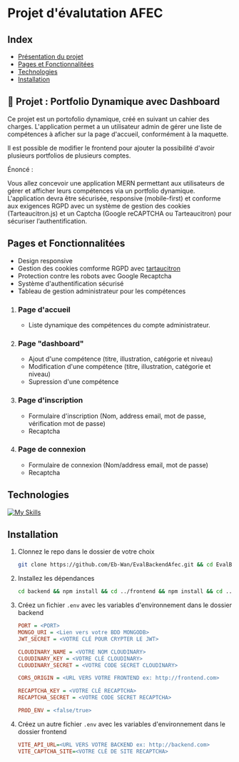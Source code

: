 # Projet d'évalutation AFEC

## Index

- [Présentation du projet](#-projet--portfolio-dynamique-avec-dashboard)
- [Pages et Fonctionnalitées](#Pages-et-Fonctionnalitées)
- [Technologies](#technologies)
- [Installation](#Installation)

## 🎯 Projet : Portfolio Dynamique avec Dashboard

Ce projet est un portofolio dynamique, créé en suivant un cahier des charges. L'application permet a un utilisateur admin de gérer une liste de compétences à aficher sur la page d'accueil, conformément à la maquette.

Il est possible de modifier le frontend pour ajouter la possibilité d'avoir plusieurs portfolios de plusieurs comptes.

Énoncé :

Vous allez concevoir une application MERN permettant aux utilisateurs de gérer et
afficher leurs compétences via un portfolio dynamique. L'application devra être
sécurisée, responsive (mobile-first) et conforme aux exigences RGPD avec un
système de gestion des cookies (Tarteaucitron.js) et un Captcha (Google
reCAPTCHA ou Tarteaucitron) pour sécuriser l’authentification.

## Pages et Fonctionnalitées

* Design responsive
* Gestion des cookies comforme RGPD avec [tartaucitron](https://tarteaucitron.io/)
* Protection contre les robots avec Google Recaptcha
* Système d'authentification sécurisé
* Tableau de gestion administrateur pour  les compétences

1. ### Page d'accueil

   * Liste dynamique des compétences du compte administrateur.
2. ### Page "dashboard"

   * Ajout d'une compétence (titre, illustration, catégorie et niveau)
   * Modification d'une compétence (titre, illustration, catégorie et niveau)
   * Supression d'une compétence
3. ### Page d'inscription

   * Formulaire d'inscription (Nom, address email, mot de passe, vérification mot de passe)
   * Recaptcha
4. ### Page de connexion

   * Formulaire de connexion (Nom/address email, mot de passe)
   * Recaptcha

## Technologies

[![My Skills](https://skillicons.dev/icons?i=vscode,npm,git,github,javascript,nodejs,express,mongodb,postman,vite,react,css,bootstrap,render)](https://skillicons.dev)

## Installation

1. Clonnez le repo dans le dossier de votre choix
   ```bash
   git clone https://github.com/Eb-Wan/EvalBackendAfec.git && cd EvalBackendAfec 
   ```
2. Installez les dépendances
   ```bash
   cd backend && npm install && cd ../frontend && npm install && cd ..
   ```
3. Créez un fichier `.env` avec les variables d'environnement dans le dossier backend
   ```ini
   PORT = <PORT>
   MONGO_URI = <Lien vers votre BDD MONGODB>
   JWT_SECRET = <VOTRE CLÉ POUR CRYPTER LE JWT>

   CLOUDINARY_NAME = <VOTRE NOM CLOUDINARY>
   CLOUDINARY_KEY = <VOTRE CLÉ CLOUDINARY>
   CLOUDINARY_SECRET = <VOTRE CODE SECRET CLOUDINARY>

   CORS_ORIGIN = <URL VERS VOTRE FRONTEND ex: http://frontend.com>

   RECAPTCHA_KEY = <VOTRE CLÉ RECAPTCHA>
   RECAPTCHA_SECRET = <VOTRE CODE SECRET RECAPTCHA>

   PROD_ENV = <false/true>
   ```

4. Créez un autre fichier `.env` avec les variables d'environnement dans le dossier frontend
   ```ini
   VITE_API_URL=<URL VERS VOTRE BACKEND ex: http://backend.com>
   VITE_CAPTCHA_SITE=<VOTRE CLÉ DE SITE RECAPTCHA>
   ```

